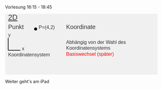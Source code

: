 Vorlesung 16:15 - 18:45

<svg width="500" height="200">
  <!-- Background -->
  <rect width="100%" height="100%" fill="#f0f0f0" />
  <!-- Title -->
  <text x="10" y="20" font-family="Arial" font-size="24" fill="#333" text-decoration="underline">2D</text>
  <!-- Punkt -->
  <text x="10" y="50" font-family="Arial" font-size="20" fill="#333">Punkt</text>
  <circle cx="100" cy="50" r="5" fill="black" />
  <text x="110" y="50" font-family="Arial" font-size="16" fill="#333">P=(4,2)</text>
  <!-- Text: Koordinate: Abhängig von der Wahl des Koordinatensystems -->
  <text x="200" y="50" font-family="Arial" font-size="20" fill="#333">Koordinate</text>
  <text x="200" y="80" font-family="Arial" font-size="16" fill="#333">
    <tspan x="200" dy="1.2em">Abhängig von der Wahl des</tspan>
    <tspan x="200" dy="1.2em">Koordinatensystems</tspan>
    <tspan x="200" dy="1.2em" fill="red">Basiswechsel (später)</tspan>
  </text>
  <!-- Koordinatensysteme, eins schräg -->
  <!-- erstes hat x und y wie üblich -->
  <line x1="10" y1="120" x2="50" y2="120" stroke="black" stroke-width="2" />
  <line x1="10" y1="120" x2="10" y2="80" stroke="black" stroke-width="2" />
  <text x="55" y="120" font-family="Arial" font-size="16" fill="#333">x</text>
  <text x="10" y="75" font-family="Arial" font-size="16" fill="#333">y</text>
  <text x="10" y="140" font-family="Arial" font-size="16" fill="#333">Koordinatensystem</text>
</svg>

Weiter geht's am iPad